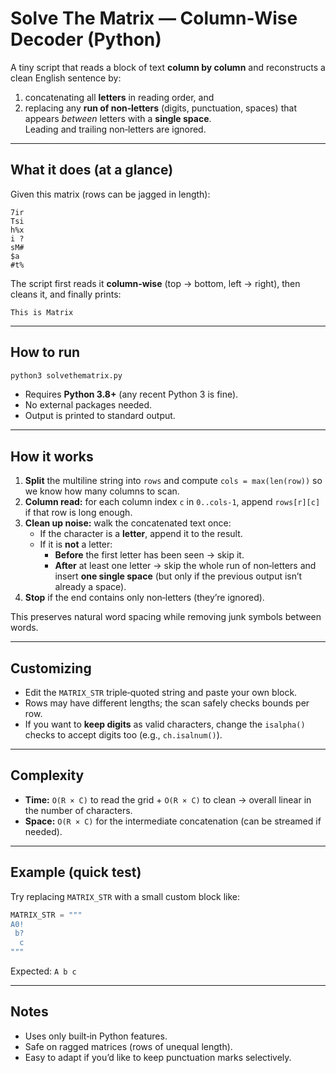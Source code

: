 # Solve The Matrix — Column‑Wise Decoder (Python)

A tiny script that reads a block of text **column by column** and reconstructs a clean English sentence by:
1) concatenating all **letters** in reading order, and  
2) replacing any **run of non‑letters** (digits, punctuation, spaces) that appears *between* letters with a **single space**.  
Leading and trailing non‑letters are ignored.

---

## What it does (at a glance)

Given this matrix (rows can be jagged in length):

```
7ir
Tsi
h%x
i ?
sM# 
$a 
#t%
```

The script first reads it **column‑wise** (top → bottom, left → right), then cleans it, and finally prints:

```
This is Matrix
```

---

## How to run

```bash
python3 solvethematrix.py
```

- Requires **Python 3.8+** (any recent Python 3 is fine).  
- No external packages needed.  
- Output is printed to standard output.

---

## How it works

1. **Split** the multiline string into `rows` and compute `cols = max(len(row))` so we know how many columns to scan.
2. **Column read:** for each column index `c` in `0..cols-1`, append `rows[r][c]` if that row is long enough.
3. **Clean up noise:** walk the concatenated text once:
   - If the character is a **letter**, append it to the result.
   - If it is **not** a letter:
     - **Before** the first letter has been seen → skip it.
     - **After** at least one letter → skip the whole run of non‑letters and insert **one single space** (but only if the previous output isn’t already a space).
4. **Stop** if the end contains only non‑letters (they’re ignored).

This preserves natural word spacing while removing junk symbols between words.

---

## Customizing

- Edit the `MATRIX_STR` triple‑quoted string and paste your own block.  
- Rows may have different lengths; the scan safely checks bounds per row.  
- If you want to **keep digits** as valid characters, change the `isalpha()` checks to accept digits too (e.g., `ch.isalnum()`).

---

## Complexity

- **Time:** `O(R × C)` to read the grid + `O(R × C)` to clean → overall linear in the number of characters.  
- **Space:** `O(R × C)` for the intermediate concatenation (can be streamed if needed).

---

## Example (quick test)

Try replacing `MATRIX_STR` with a small custom block like:
```python
MATRIX_STR = """
A0!
 b?
  c
"""
```
Expected: `A b c`

---

## Notes

- Uses only built‑in Python features.
- Safe on ragged matrices (rows of unequal length).
- Easy to adapt if you’d like to keep punctuation marks selectively.
